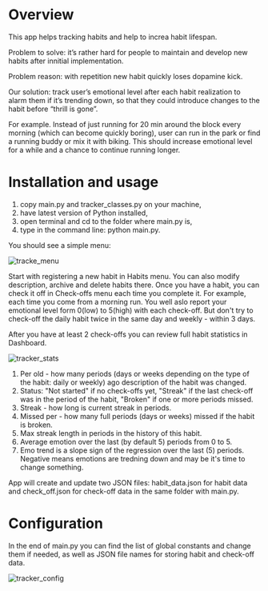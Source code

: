 # Overview
This app helps tracking habits and help to increa habit lifespan.

Problem to solve: it’s rather hard for people to maintain and develop new habits after innitial implementation.

Problem reason: with repetition new habit quickly loses dopamine kick.

Our solution: track user’s emotional level after each habit realization to alarm them if it’s trending down, so that they could introduce changes to the habit before “thrill is gone”.

For example. Instead of just running for 20 min around the block every morning (which can become quickly boring), user can run in the park or find a running buddy or mix it with biking. This should increase emotional level for a while and a chance to continue running longer.

# Installation and usage
1. copy main.py and tracker_classes.py on your machine,
2. have latest version of Python installed,
3. open terminal and cd to the folder where main.py is,
4. type in the command line: python main.py.

You should see a simple menu:

![tracke_menu](https://github.com/shevchukum/habit_tracker/assets/161697125/43ec6f78-ee33-4c89-845c-0876b29fde02)

Start with registering a new habit in Habits menu. You can also modify description, archive and delete habits there.
Once you have a habit, you can check it off in Check-offs menu each time you complete it. For example, each time you come from a morning run. You well aslo report your emotional level form 0(low) to 5(high) with each check-off. But don't try to check-off the daily habit twice in the same day and weekly - within 3 days.

After you have at least 2 check-offs you can review full habit statistics in Dashboard.

![tracker_stats](https://github.com/shevchukum/habit_tracker/assets/161697125/b34a7141-5c12-4436-9abd-1c78725f77a1)

1. Per old - how many periods (days or weeks depending on the type of the habit: daily or weekly) ago description of the habit was changed.
2. Status: "Not started" if no check-offs yet, "Streak" if the last check-off was in the period of the habit, "Broken" if one or more periods missed.
3. Streak - how long is current streak in periods.
4. Missed per - how many full periods (days or weeks) missed if the habit is broken.
5. Max streak length in periods in the history of this habit.
6. Average emotion over the last (by default 5) periods from 0 to 5.
7. Emo trend is a slope sign of the regression over the last (5) periods. Negative means emotions are tredning down and may be it's time to change something.

App will create and update two JSON files: habit_data.json for habit data and check_off.json for check-off data in the same folder with main.py.

# Configuration
In the end of main.py you can find the list of global constants and change them if needed, as well as JSON file names for storing habit and check-off data.

![tracker_config](https://github.com/shevchukum/habit_tracker/assets/161697125/b4d42ea5-23e7-47fd-a158-e8c83427a55b)



